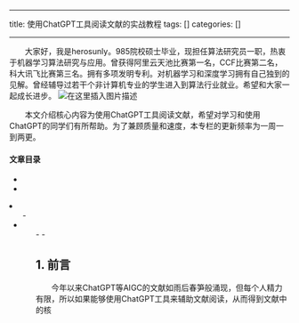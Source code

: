 
--- 
title:  使用ChatGPT工具阅读文献的实战教程 
tags: []
categories: [] 

---
  大家好，我是herosunly。985院校硕士毕业，现担任算法研究员一职，热衷于机器学习算法研究与应用。曾获得阿里云天池比赛第一名，CCF比赛第二名，科大讯飞比赛第三名。拥有多项发明专利。对机器学习和深度学习拥有自己独到的见解。曾经辅导过若干个非计算机专业的学生进入到算法行业就业。希望和大家一起成长进步。 <img src="https://img-blog.csdnimg.cn/7bf05062b1fb43cbb907bd29d15508b7.png#pic_center" alt="在这里插入图片描述">

  本文介绍核心内容为使用ChatGPT工具阅读文献，希望对学习和使用ChatGPT的同学们有所帮助。为了兼顾质量和速度，本专栏的更新频率为一周一到两更。 

#### 文章目录

  - 
  - 
  <li>
   <ul>
    - 
    <li>
     <ul>
      - 
      - 
     


## 1. 前言

  今年以来ChatGPT等AIGC的文献如雨后春笋般涌现，但每个人精力有限，所以如果能够使用ChatGPT工具来辅助文献阅读，从而得到文献中的核
